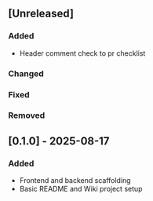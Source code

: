 ## [Unreleased]
### Added

- Header comment check to pr checklist

### Changed

### Fixed

### Removed

## [0.1.0] - 2025-08-17
### Added
- Frontend and backend scaffolding
- Basic README and Wiki project setup